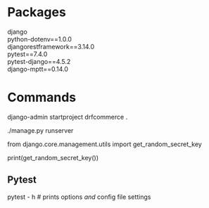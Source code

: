 # Packages

django  
python-dotenv==1.0.0  
djangorestframework==3.14.0  
pytest==7.4.0  
pytest-django==4.5.2  
django-mptt==0.14.0  

# Commands

django-admin startproject drfcommerce .

./manage.py runserver

from django.core.management.utils import get_random_secret_key

print(get_random_secret_key())

## Pytest

pytest - h   # prints options _and_ config file settings  